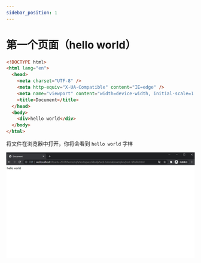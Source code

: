 ```yaml
---
sidebar_position: 1
---
```


# 第一个页面（hello world）

```html title="examples/hello-world/index.html"
<!DOCTYPE html>
<html lang="en">
  <head>
    <meta charset="UTF-8" />
    <meta http-equiv="X-UA-Compatible" content="IE=edge" />
    <meta name="viewport" content="width=device-width, initial-scale=1.0" />
    <title>Document</title>
  </head>
  <body>
    <div>hello world</div>
  </body>
</html>
```

将文件在浏览器中打开，你将会看到 `hello world` 字样

![预览效果](./hello_world.png)

